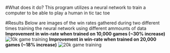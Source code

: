 #What does it do?
This program utilizes a neural network to train a computer to be able to play a human in tic tac toe

#Results
Below are images of the win rates gathered during two different times training the neural network using different ammounts of data
**Improvement in win-rate when trained on 10,000 games (~30% increase)**
![10k game training](https://i.gyazo.com/119678b3fdfa606144988e8cc6bee205.png)
**Improvement in win-rate when trained on 20,000 games (~18% increase)**
![20k game training](https://i.gyazo.com/69e716c22038b7b32929072da2ccec98.jpg)
